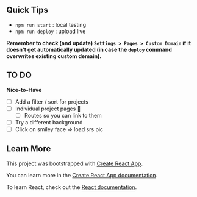 ## Quick Tips

- `npm run start` : local testing
- `npm run deploy` : upload live

**Remember to check (and update) `Settings > Pages > Custom Domain` if it doesn't get automatically updated (in case the `deploy` command overwrites existing custom demain).**

## TO DO

**Nice-to-Have**

- [ ] Add a filter / sort for projects
- [ ] Individual project pages 🙂
  - [ ] Routes so you can link to them
- [ ] Try a different background
- [ ] Click on smiley face ⇒ load srs pic

## Learn More

This project was bootstrapped with [Create React App](https://github.com/facebook/create-react-app).

You can learn more in the [Create React App documentation](https://facebook.github.io/create-react-app/docs/getting-started).

To learn React, check out the [React documentation](https://reactjs.org/).
